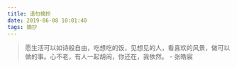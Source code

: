 ```yaml
---
title: 语句摘抄
date: 2019-06-08 10:01:40
tags: 摘抄
---
```






> 愿生活可以如诗般自由，吃想吃的饭，见想见的人，看喜欢的风景，做可以做的事。心不老，有人一起胡闹，你还在，我依然。
- 张皓宸

